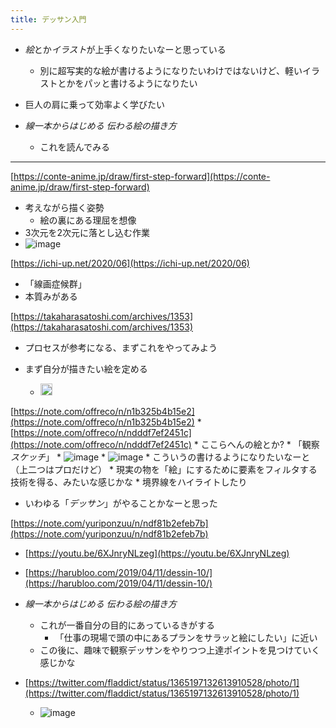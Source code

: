 ```yaml
---
title: デッサン入門
---
```


* *絵*とか*イラスト*が上手くなりたいなーと思っている
  
  * 別に超写実的な絵が書けるようになりたいわけではないけど、軽いイラストとかをパッと書けるようになりたい
* 巨人の肩に乗って効率よく学びたい

* *線一本からはじめる 伝わる絵の描き方*
  
  * これを読んでみる

---

[https://conte-anime.jp/draw/first-step-forward](https://conte-anime.jp/draw/first-step-forward)

* 考えながら描く姿勢
  * 絵の裏にある理屈を想像
* 3次元を2次元に落とし込む作業
* ![image](https://gyazo.com/677a88c4cf07849040385bf14ae46fa7/thumb/1000)

[https://ichi-up.net/2020/06](https://ichi-up.net/2020/06)

* 「線画症候群」
* 本質みがある

[https://takaharasatoshi.com/archives/1353](https://takaharasatoshi.com/archives/1353)

* プロセスが参考になる、まずこれをやってみよう

* まず自分が描きたい絵を定める
  
  * <img src='https://scrapbox.io/api/pages/blu3mo-public/blu3mo/icon' alt='blu3mo.icon' height="19.5"/>
[https://note.com/offreco/n/n1b325b4b15e2](https://note.com/offreco/n/n1b325b4b15e2)
    * [https://note.com/offreco/n/ndddf7ef2451c](https://note.com/offreco/n/ndddf7ef2451c)
    * ここらへんの絵とか?
    * 「観察*スケッチ*」
    * ![image](https://gyazo.com/403f7198e8dbe243ff1df92b18e1de31/thumb/1000)
    * ![image](https://gyazo.com/33ffbd05fc22e43a43dc68960be6e39e/thumb/1000)
    * こういうの書けるようになりたいなーと（上二つはプロだけど）
    * 現実の物を「絵」にするために要素をフィルタする技術を得る、みたいな感じかな
      * 境界線をハイライトしたり
* いわゆる「*デッサン*」がやることかなーと思った

[https://note.com/yuriponzuu/n/ndf81b2efeb7b](https://note.com/yuriponzuu/n/ndf81b2efeb7b)

* [https://youtu.be/6XJnryNLzeg](https://youtu.be/6XJnryNLzeg)

* [https://harubloo.com/2019/04/11/dessin-10/](https://harubloo.com/2019/04/11/dessin-10/)

* *線一本からはじめる 伝わる絵の描き方*
  
  * これが一番自分の目的にあっているきがする
    * 「仕事の現場で頭の中にあるプランをサラッと絵にしたい」に近い
  * この後に、趣味で観察デッサンをやりつつ上達ポイントを見つけていく感じかな
* [https://twitter.com/fladdict/status/1365197132613910528/photo/1](https://twitter.com/fladdict/status/1365197132613910528/photo/1)
  
  * ![image](https://gyazo.com/58c58a96440a7a08fd0ac6aec9dda477/thumb/1000)
